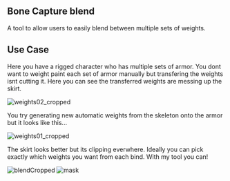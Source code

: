 ## Bone Capture blend
A tool to allow users to easily blend between multiple sets of weights.

## Use Case
Here you have a rigged character who has multiple sets of armor. You dont want to weight paint each set of armor manually but transfering the weights isnt cutting it.
Here you can see the transferred weights are messing up the skirt.


![weights02_cropped](https://github.com/user-attachments/assets/df2d5ab5-5264-4b03-b93e-a0d782e041c3)


You try generating new automatic weights from the skeleton onto the armor but it looks like this...


![weights01_cropped](https://github.com/user-attachments/assets/1e5f9776-7985-4eb5-8c27-bfa52d7825f1)


The skirt looks better but its clipping everwhere. Ideally you can pick exactly which weights you want from each bind. With my tool you can!


![blendCropped](https://github.com/user-attachments/assets/22bde36d-13ae-40e7-805c-aedc00e394f8)
![mask](https://github.com/user-attachments/assets/ffd453f2-fe47-4d34-9baa-7a8c2d5832cf)
